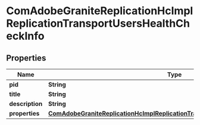 

# ComAdobeGraniteReplicationHcImplReplicationTransportUsersHealthCheckInfo

## Properties

Name | Type | Description | Notes
------------ | ------------- | ------------- | -------------
**pid** | **String** |  |  [optional]
**title** | **String** |  |  [optional]
**description** | **String** |  |  [optional]
**properties** | [**ComAdobeGraniteReplicationHcImplReplicationTransportUsersHealthCheckProperties**](ComAdobeGraniteReplicationHcImplReplicationTransportUsersHealthCheckProperties.md) |  |  [optional]



